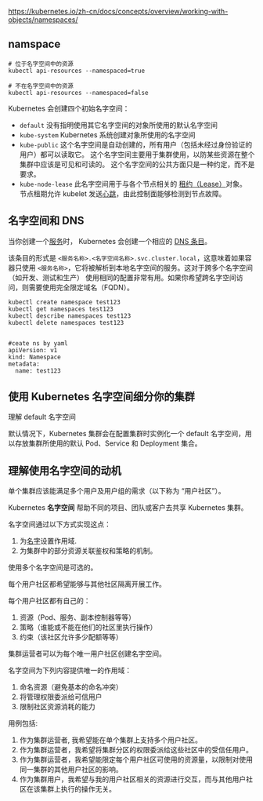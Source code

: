 https://kubernetes.io/zh-cn/docs/concepts/overview/working-with-objects/namespaces/

## namspace

```
# 位于名字空间中的资源
kubectl api-resources --namespaced=true

# 不在名字空间中的资源
kubectl api-resources --namespaced=false
```



Kubernetes 会创建四个初始名字空间：

- `default` 没有指明使用其它名字空间的对象所使用的默认名字空间
- `kube-system` Kubernetes 系统创建对象所使用的名字空间
- `kube-public` 这个名字空间是自动创建的，所有用户（包括未经过身份验证的用户）都可以读取它。 这个名字空间主要用于集群使用，以防某些资源在整个集群中应该是可见和可读的。 这个名字空间的公共方面只是一种约定，而不是要求。
- `kube-node-lease` 此名字空间用于与各个节点相关的 [租约（Lease）](https://kubernetes.io/docs/reference/kubernetes-api/cluster-resources/lease-v1/)对象。 节点租期允许 kubelet 发送[心跳](https://kubernetes.io/zh-cn/docs/concepts/architecture/nodes/#heartbeats)，由此控制面能够检测到节点故障。



## 名字空间和 DNS

当你创建一个[服务](https://kubernetes.io/zh-cn/docs/concepts/services-networking/service/)时， Kubernetes 会创建一个相应的 [DNS 条目](https://kubernetes.io/zh-cn/docs/concepts/services-networking/dns-pod-service/)。

该条目的形式是 `<服务名称>.<名字空间名称>.svc.cluster.local`，这意味着如果容器只使用 `<服务名称>`，它将被解析到本地名字空间的服务。这对于跨多个名字空间（如开发、测试和生产） 使用相同的配置非常有用。如果你希望跨名字空间访问，则需要使用完全限定域名（FQDN）。



```
kubectl create namespace test123
kubectl get namespaces test123
kubectl describe namespaces test123
kubectl delete namespaces test123


#ceate ns by yaml
apiVersion: v1
kind: Namespace
metadata:
  name: test123
```





## 使用 Kubernetes 名字空间细分你的集群[ ](https://kubernetes.io/zh-cn/docs/tasks/administer-cluster/namespaces/#使用-kubernetes-名字空间细分你的集群)

理解 default 名字空间

默认情况下，Kubernetes 集群会在配置集群时实例化一个 default 名字空间，用以存放集群所使用的默认 Pod、Service 和 Deployment 集合。





## 理解使用名字空间的动机

单个集群应该能满足多个用户及用户组的需求（以下称为 “用户社区”）。

Kubernetes **名字空间** 帮助不同的项目、团队或客户去共享 Kubernetes 集群。

名字空间通过以下方式实现这点：

1. 为[名字](https://kubernetes.io/zh-cn/docs/concepts/overview/working-with-objects/names/)设置作用域.
2. 为集群中的部分资源关联鉴权和策略的机制。

使用多个名字空间是可选的。

每个用户社区都希望能够与其他社区隔离开展工作。

每个用户社区都有自己的：

1. 资源（Pod、服务、副本控制器等等）
2. 策略（谁能或不能在他们的社区里执行操作）
3. 约束（该社区允许多少配额等等）

集群运营者可以为每个唯一用户社区创建名字空间。

名字空间为下列内容提供唯一的作用域：

1. 命名资源（避免基本的命名冲突）
2. 将管理权限委派给可信用户
3. 限制社区资源消耗的能力

用例包括:

1. 作为集群运营者, 我希望能在单个集群上支持多个用户社区。
2. 作为集群运营者，我希望将集群分区的权限委派给这些社区中的受信任用户。
3. 作为集群运营者，我希望能限定每个用户社区可使用的资源量，以限制对使用同一集群的其他用户社区的影响。
4. 作为集群用户，我希望与我的用户社区相关的资源进行交互，而与其他用户社区在该集群上执行的操作无关。
